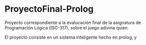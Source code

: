 # ProyectoFinal-Prolog
Proyecto correspondiente a la evalucación final de la asignatura de Programación Lógica (ISC-317), sobre el juego adivina quien.

El proyecto consiste en un sistema inteligente hecho en prolog, y 

